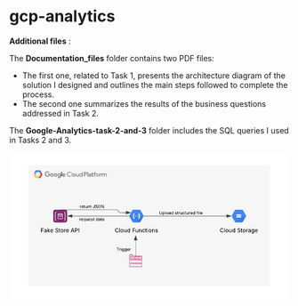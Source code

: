 # gcp-analytics


**Additional files** :

The **Documentation_files** folder contains two PDF files:

* The first one, related to Task 1, presents the architecture diagram of the solution I designed and outlines the main steps followed to complete the process.
* The second one summarizes the results of the business questions addressed in Task 2.

The **Google-Analytics-task-2-and-3** folder includes the SQL queries I used in Tasks 2 and 3.

![1743181867084](image/README/1743181867084.png)
